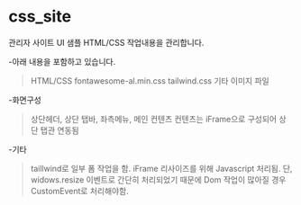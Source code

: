 # css_site

관리자 사이트 UI 샘플 HTML/CSS 작업내용을 관리합니다.

-아래 내용을 포함하고 있습니다.
> HTML/CSS
> fontawesome-al.min.css
> tailwind.css
> 기타 이미지 파일


-화면구성
>상단헤더, 상단 탭바, 좌측메뉴, 메인 컨텐츠
>컨텐츠는 iFrame으로 구성되어 상단 탭관 연동됨

-기타
>taillwind로 일부 폼 작업을 함.
>iFrame 리사이즈를 위해 Javascript 처리됨. 단, widows.resize 이벤트로 간단히 처리되었기 때문에 Dom 작업이 많아질 경우 CustomEvent로 처리해야함.


  
